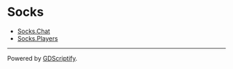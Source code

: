 # Socks

- [Socks.Chat](./Socks/mods/Toes.Socks/modules/Socks.Chat/main.md)
- [Socks.Players](./Socks/mods/Toes.Socks/modules/Socks.Players/main.md)

---

Powered by [GDScriptify](https://github.com/hiulit/GDScriptify).
